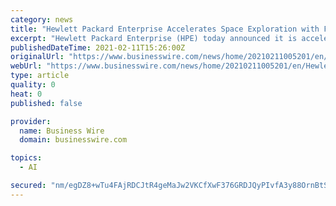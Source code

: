 ```yaml
---
category: news
title: "Hewlett Packard Enterprise Accelerates Space Exploration with First Ever In-Space Commercial Edge Computing and Artificial Intelligence Capabilities"
excerpt: "Hewlett Packard Enterprise (HPE) today announced it is accelerating space exploration and increasing self-sufficiency for astronauts by enabling real-"
publishedDateTime: 2021-02-11T15:26:00Z
originalUrl: "https://www.businesswire.com/news/home/20210211005201/en/Hewlett-Packard-Enterprise-Accelerates-Space-Exploration-with-First-Ever-In-Space-Commercial-Edge-Computing-and-Artificial-Intelligence-Capabilities"
webUrl: "https://www.businesswire.com/news/home/20210211005201/en/Hewlett-Packard-Enterprise-Accelerates-Space-Exploration-with-First-Ever-In-Space-Commercial-Edge-Computing-and-Artificial-Intelligence-Capabilities"
type: article
quality: 0
heat: 0
published: false

provider:
  name: Business Wire
  domain: businesswire.com

topics:
  - AI

secured: "nm/egDZ8+wTu4FAjRDCJtR4geMaJw2VKCfXwF376GRDJQyPIvfA3y88OrnBtS2/pT08DHnlEAM5gqfr8AH6uK3eTZvRF1qSFMe9aLVen4JEV+raV+IHeCAcqrYAT6M3u/qlDU0KIiQUwHKgc8q0gw4jd6a0llXbYpCd/RdJetRakGrbA8+Hj+sCxHJ+JOGdficSCoPk6XKzM/BU4c2ixQp50qKqDGJiUMpASzTksG6Rmibd93MFU5Nzwemf9UF9jlbEQXx85uSWrqmOjzZCE8xF4CgYg/6NXGFKIVx2I5y9DW2WP2DyOa7sNpKjSD9+mMQy+UrYksO7Auvgg6kBsyk87Rqdh6SkpA5H+ojDio2M=;/LezNbWSCnoGD/JWktp5Yw=="
---
```


